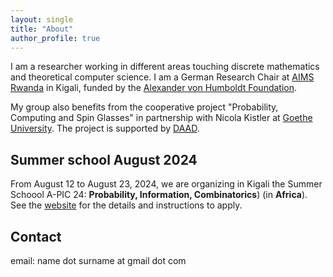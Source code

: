 ```yaml
---
layout: single
title: "About"
author_profile: true
---
```


I am a researcher working in different areas touching discrete mathematics and theoretical
computer science. I am a German Research Chair at [AIMS Rwanda](https://aims.ac.rw) in Kigali, funded by the
[Alexander von Humboldt Foundation](https://www.humboldt-foundation.de/en/).

My group also benefits from the cooperative project "Probability, Computing and Spin Glasses" in partnership with Nicola Kistler at [Goethe University](https://www.goethe-university-frankfurt.de/).
The project is supported by [DAAD](https://www.daad.de/en/).

## Summer school August 2024
From August 12 to August 23, 2024, we are organizing in Kigali the Summer Schoool A-PIC 24: **Probability, Information, Combinatorics**) (in **Africa**). See the
[website](https://www.uni-frankfurt.de/147012250/A_PIC_24) for the details and instructions to apply.


## Contact
email: name dot surname at gmail dot com

